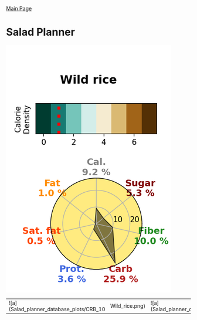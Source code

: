 [Main Page](https://yolanda-ht.github.io/YoloCookBlob/)

# Salad Planner
![a](Salad_planner_database_plots/CRB_10|Wild_rice.png)

|   |   |   |   |
| - | - | - | - |
| ![a](Salad_planner_database_plots/CRB_10|Wild_rice.png) | ![a](Salad_planner_database_plots/CRB_10|Wild_rice.png) | ![a](Salad_planner_database_plots/CRB_10|Wild_rice.png) | ![a](Salad_planner_database_plots/CRB_10|Wild_rice.png) |
